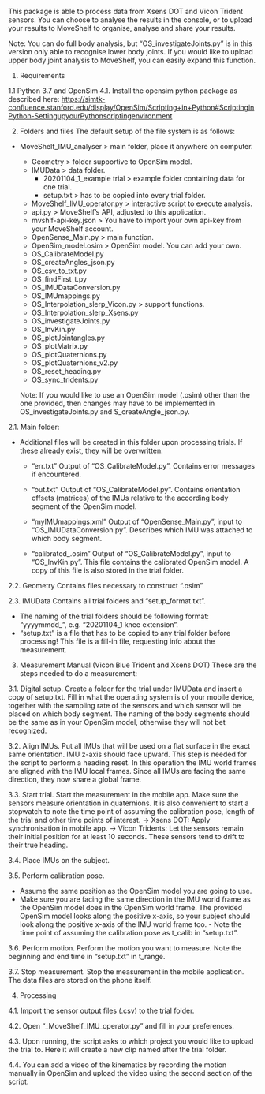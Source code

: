 This package is able to process data from Xsens DOT and Vicon Trident sensors. You can choose to analyse the results in the console, or to upload your results to MoveShelf to organise, analyse and share your results. 

Note:
You can do full body analysis, but “OS_investigateJoints.py” is in this version only able to recognise lower body joints. If you would like to upload upper body joint analysis to MoveShelf, you can easily expand this function.

1.	Requirements

1.1	Python 3.7 and OpenSim 4.1. Install the opensim python package as described here: https://simtk-confluence.stanford.edu/display/OpenSim/Scripting+in+Python#ScriptinginPython-SettingupyourPythonscriptingenvironment 

2.	Folders and files
The default setup of the file system is as follows:

- MoveShelf_IMU_analyser	> main folder, place it anywhere on computer.
	- Geometry				                > folder supportive to OpenSim model.
	- IMUData				                > data folder.
		- 20201104_1_example trial	    > example folder containing data for one trial.
		- setup.txt			              > has to be copied into every trial folder. 
	- MoveShelf_IMU_operator.py	    > interactive script to execute analysis.
	- api.py				                  > MoveShelf’s API, adjusted to this application.
	- mvshlf-api-key.json	              > You have to import your own api-key from your MoveShelf account.
	- OpenSense_Main.py			        > main function.		
	- OpenSim_model.osim		          > OpenSim model. You can add your own.
	- OS_CalibrateModel.py 
	- OS_createAngles_json.py
	- OS_csv_to_txt.py
	- OS_findFirst_t.py
	- OS_IMUDataConversion.py
	- OS_IMUmappings.py
	- OS_Interpolation_slerp_Vicon.py	  > support functions.
	- OS_Interpolation_slerp_Xsens.py
	- OS_investigateJoints.py
	- OS_InvKin.py
	- OS_plotJointangles.py
	- OS_plotMatrix.py
	- OS_plotQuaternions.py
	- OS_plotQuaternions_v2.py
	- OS_reset_heading.py
	- OS_sync_tridents.py

	Note: If you would like to use an OpenSim model (.osim) other than the one provided, then changes may have to be implemented in OS_investigateJoints.py and 	S_createAngle_json.py.


2.1.	Main folder:
- Additional files will be created in this folder upon processing trials. If these already exist, they will be overwritten:
	- “err.txt” 
  Output of “OS_CalibrateModel.py”. Contains error messages if encountered.

  - “out.txt”
  Output of “OS_CalibrateModel.py”. Contains orientation offsets (matrices) of the IMUs relative to the according body segment of the OpenSim model.

  - “myIMUmappings.xml”
  Output of “OpenSense_Main.py”, input to “OS_IMUDataConversion.py”. Describes which IMU was attached to which body segment.

  - “calibrated_<OpenSim model>.osim”
  Output of “OS_CalibrateModel.py”, input to “OS_InvKin.py”. This file contains the calibrated OpenSim model. A copy of this file is also stored in the trial folder.
	
2.2.	Geometry
Contains files necessary to construct “<OpenSim model>.osim”

2.3.	IMUData
Contains all trial folders and “setup_format.txt”. 
- The naming of the trial folders should be following format: “yyyymmdd_<trial number><optional description>”, e.g. “20201104_1 knee extension”.
- “setup.txt” is a file that has to be copied to any trial folder before processing! This file is a fill-in file, requesting info about the measurement.


3.	Measurement Manual (Vicon Blue Trident and Xsens DOT)
These are the steps needed to do a measurement:

3.1.	Digital setup.
Create a folder for the trial under IMUData and insert a copy of setup.txt. Fill in what the operating system is of your mobile device, together with the sampling rate of the sensors and which sensor will be placed on which body segment. The naming of the body segments should be the same as in your OpenSim model, otherwise they will not bet recognized.

3.2.	Align IMUs.
Put all IMUs that will be used on a flat surface in the exact same orientation. IMU z-axis should face upward. This step is needed for the script to perform a heading reset. In this operation the IMU world frames are aligned with the IMU local frames. Since all IMUs are facing the same direction, they now share a global frame.

3.3.	Start trial.
Start the measurement in the mobile app. Make sure the sensors measure orientation in quaternions. It is also convenient to start a stopwatch to note the time point of assuming the calibration pose, length of the trial and other time points of interest. 
-> Xsens DOT: Apply synchronisation in mobile app.
-> Vicon Tridents: Let the sensors remain their initial position for at least 10 seconds. These sensors tend to drift to their true heading.

3.4.	Place IMUs on the subject.

3.5.	Perform calibration pose.
- Assume the same position as the OpenSim model you are going to use.
- Make sure you are facing the same direction in the IMU world frame as the OpenSim model does in the OpenSim world frame. 
The provided OpenSim model looks along the positive x-axis, so your subject should look along the positive x-axis of the IMU world frame too.
	  -  Note the time point of assuming the calibration pose as t_calib in “setup.txt”.

3.6.	Perform motion.
Perform the motion you want to measure. Note the beginning and end time in “setup.txt” in t_range. 

3.7.	Stop measurement.
Stop the measurement in the mobile application. The data files are stored on the phone itself.

4.	Processing

4.1.	Import the sensor output files (.csv) to the trial folder.

4.2.	Open “_MoveShelf_IMU_operator.py” and fill in your preferences.

4.3.	Upon running, the script asks to which project you would like to upload the trial to. Here it will create a new clip named after the trial folder.

4.4.	You can add a video of the kinematics by recording the motion manually in OpenSim and upload the video using the second section of the script. 


